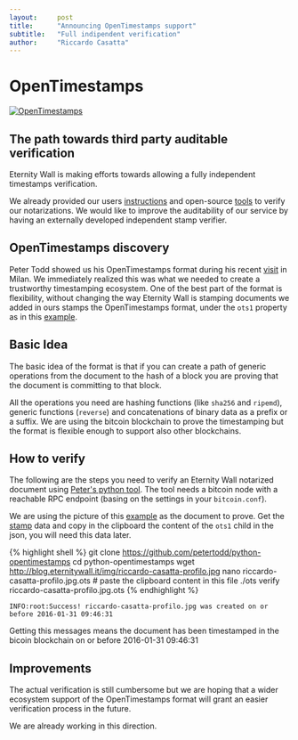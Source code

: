 ```yaml
---
layout:     post
title:      "Announcing OpenTimestamps support"
subtitle:   "Full indipendent verification"
author:     "Riccardo Casatta"
---
```


# OpenTimestamps

<a href="{{ site.baseurl }}/img/mail-stamp-template.svg">
<img src="{{ site.baseurl }}/img/mail-stamp-template.svg" alt="OpenTimestamps"  />
</a>

## The path towards third party auditable verification

Eternity Wall is making efforts towards allowing a fully independent timestamps verification.

We already provided our users [instructions](http://blog.eternitywall.it/2016/02/16/how-to-verify-notarization/) and open-source [tools](/2016/05/16/how-to-independently-verify-notarization/) to verify our notarizations.
We would like to improve the auditability of our service by having an externally developed independent stamp verifier.

## OpenTimestamps discovery

Peter Todd showed us his OpenTimestamps format during his recent [visit](https://petertodd.org/2016/talks-dex-arnhem-dev-workshop) in Milan.
We immediately realized this was what we needed to create a trustworthy timestamping ecosystem. One of the best part of the format is flexibility, without changing the way Eternity Wall is stamping documents we added in ours stamps the OpenTimestamps format, under the `ots1` property as in this [example](http://eternitywall.it/v1/hash/20c7ba9c57f653b7c079df5171c196f494a5446d684c1b26a63bc5fc3fa2e25e).

## Basic Idea

The basic idea of the format is that if you can create a path of generic operations from the document to the hash of a block you are proving that the document is committing to that block.

All the operations you need are hashing functions (like `sha256` and `ripemd`), generic functions (`reverse`) and concatenations of binary data as a prefix or a suffix.
We are using the bitcoin blockchain to prove the timestamping but the format is flexible enough to support also other blockchains.

## How to verify

The following are the steps you need to verify an Eternity Wall notarized document using [Peter's python tool](https://github.com/petertodd/python-opentimestamps). The tool needs a bitcoin node with a reachable RPC endpoint (basing on the settings in your `bitcoin.conf`).

We are using the picture of this [example](http://blog.eternitywall.it/2016/02/16/how-to-verify-notarization/) as the document to prove. Get the [stamp](http://eternitywall.it/v1/hash/20c7ba9c57f653b7c079df5171c196f494a5446d684c1b26a63bc5fc3fa2e25e) data and copy in the clipboard the content of the `ots1` child in the json, you will need this data later.


{% highlight shell %}
git clone https://github.com/petertodd/python-opentimestamps
cd python-opentimestamps
wget http://blog.eternitywall.it/img/riccardo-casatta-profilo.jpg
nano riccardo-casatta-profilo.jpg.ots # paste the clipboard content in this file
./ots verify riccardo-casatta-profilo.jpg.ots
{% endhighlight %}

```
INFO:root:Success! riccardo-casatta-profilo.jpg was created on or before 2016-01-31 09:46:31
```

Getting this messages means the document has been timestamped in the bicoin blockchain on or before 2016-01-31 09:46:31


## Improvements

The actual verification is still cumbersome but we are hoping that a wider ecosystem support of the OpenTimestamps format will grant an easier verification process in the future.

We are already working in this direction.
